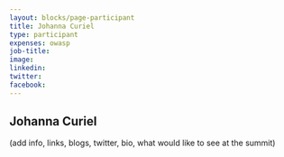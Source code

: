 ```yaml
---
layout: blocks/page-participant
title: Johanna Curiel
type: participant
expenses: owasp
job-title:
image: 
linkedin:
twitter:
facebook:
---
```


## Johanna Curiel

(add info, links, blogs, twitter, bio, what would like to see at the summit)